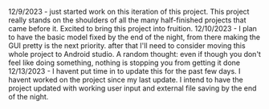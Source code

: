 12/9/2023 - just started work on this iteration of this project. This project really stands on the shoulders of all the many half-finished projects that came before it. Excited to bring this project into fruition. 
12/10/2023 - I plan to have the basic model fixed by the end of the night, from there making the GUI pretty is the next priority. after that I'll need to consider moving this whole project to Android studio. A random thought: even if though you don't feel like doing something, nothing is stopping you from getting it done
12/13/2023 - I havent put time in to update this for the past few days. I havent worked on the project since my last update. I intend to have the project updated with working user input and external file saving by the end of the night.
